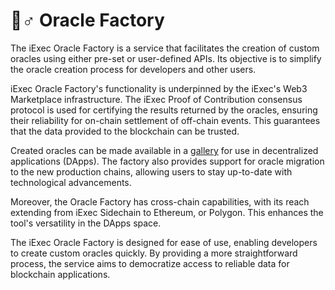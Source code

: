 # 🧙♂ Oracle Factory

The iExec Oracle Factory is a service that facilitates the creation of custom oracles using either pre-set or user-defined APIs. Its objective is to simplify the oracle creation process for developers and other users.

iExec Oracle Factory's functionality is underpinned by the iExec's Web3 Marketplace infrastructure. The iExec Proof of Contribution consensus protocol is used for certifying the results returned by the oracles, ensuring their reliability for on-chain settlement of off-chain events. This guarantees that the data provided to the blockchain can be trusted.

Created oracles can be made available in a [gallery](https://oracle-factory.iex.ec/gallery) for use in decentralized applications (DApps). The factory also provides support for oracle migration to the new production chains, allowing users to stay up-to-date with technological advancements.

Moreover, the Oracle Factory has cross-chain capabilities, with its reach extending from iExec Sidechain to Ethereum, or Polygon. This enhances the tool's versatility in the DApps space.

The iExec Oracle Factory is designed for ease of use, enabling developers to create custom oracles quickly. By providing a more straightforward process, the service aims to democratize access to reliable data for blockchain applications.
